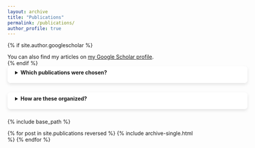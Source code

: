 ```yaml
---
layout: archive
title: "Publications"
permalink: /publications/
author_profile: true
---
```


{% if site.author.googlescholar %}
  <div class="wordwrap">You can also find my articles on <a href="{{site.author.googlescholar}}">my Google Scholar profile</a>.</div>
{% endif %}
<br>
<div style="background-color: white; box-shadow: 0 4px 8px rgba(0, 0, 0, 0.1); padding: 20px; padding-top: 8px; border-radius: 8px; min-width:600px;margin-bottom: 25px">
<details>
<summary><b>Which publications were chosen?</b></summary>

Note that these are only my <i>academic</i> publications. For my sporadically maintained blog on everything computer science and environmental conservation related, please visit [this site](shreyanmmitra.substack.com). For my book list and book reviews, visit [this site](shreyanreviews.wordpress.com). And for my art, visit [this site](https://shreyansart.wordpress.com).

I also edited and co-wrote a book using my experience as a geography bee and olympiad champion at the national level to help the next generation of contestants to succeed. [Buy it](https://www.amazon.com/Geography-Bee-Simplified-Preparation-Competitions/dp/B096YX7D5X) from Amazon.
</details>
</div>

<div style="background-color: white; box-shadow: 0 4px 8px rgba(0, 0, 0, 0.1); padding: 20px; padding-top: 8px; border-radius: 8px; min-width:600px;margin-bottom: 25px">
<details>
<summary> <b> How are these organized? </b> </summary>
Sometimes, I have grouped multiple published papers into one listing. This can happen for multiple reasons, such as some papers being intermediate versions of another paper, or papers being associated with the code or dataset used by another paper.

Wherever a listing has more than one published paper associated with it, I have specified how many published papers are represented by that listing.

Click the link of each entry to see a longer description, along with links to download all the papers and code associated with each listing. For your convenience, links for the latest/most representative version of the listing are included in the short description itself.
</details>
</div>


{% include base_path %}

{% for post in site.publications reversed %}
  {% include archive-single.html %}
{% endfor %}
